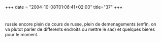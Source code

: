 +++
date = "2004-10-08T01:06:41+02:00"
title="37"
+++
#
russie encore
plein de cours de russe, plein de demenagements (enfin, on va plutot parler de differents endroits ou mettre le sac) et quelques bieres pour le moment. 



